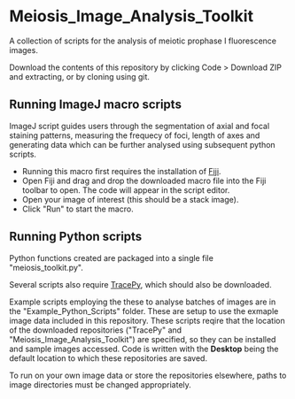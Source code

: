 # Meiosis_Image_Analysis_Toolkit
A collection of scripts for the analysis of meiotic prophase I fluorescence images. 

Download the contents of this repository by clicking Code > Download ZIP and extracting, or by cloning using git. 


## Running ImageJ macro scripts
ImageJ script guides users through the segmentation of axial and focal staining patterns, measuring the frequecy of foci, length of axes and generating data which can be further analysed using subsequent python scripts. 

- Running this macro first requires the installation of [Fiji](https://fiji.sc/). 
- Open Fiji and drag and drop the downloaded macro file into the Fiji toolbar to open. The code will appear in the script editor.
- Open your image of interest (this should be a stack image). 
- Click "Run" to start the macro.


## Running Python scripts

Python functions created are packaged into a single file "meiosis_toolkit.py". 

Several scripts also require [TracePy](https://github.com/huangziwei/TracePy/tree/master), which should also be downloaded. 

Example scripts employing the these to analyse batches of images are in the "Example_Python_Scripts" folder. These are setup to use the exmaple image data included in this repository. These scripts reqire that the location of the downloaded repositories ("TracePy" and "Meiosis_Image_Analysis_Toolkit") are specified, so they can be installed and sample images accessed. Code is written with the **Desktop** being the default location to which these repositories are saved. 

To run on your own image data or store the repositories elsewhere, paths to image directories must be changed appropriately. 
